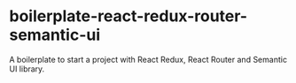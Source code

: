# boilerplate-react-redux-router-semantic-ui
A boilerplate to start a project with React Redux, React Router and Semantic UI library.
